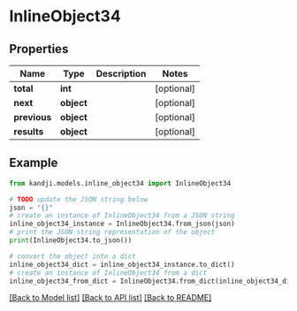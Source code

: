 # InlineObject34


## Properties

Name | Type | Description | Notes
------------ | ------------- | ------------- | -------------
**total** | **int** |  | [optional] 
**next** | **object** |  | [optional] 
**previous** | **object** |  | [optional] 
**results** | **object** |  | [optional] 

## Example

```python
from kandji.models.inline_object34 import InlineObject34

# TODO update the JSON string below
json = "{}"
# create an instance of InlineObject34 from a JSON string
inline_object34_instance = InlineObject34.from_json(json)
# print the JSON string representation of the object
print(InlineObject34.to_json())

# convert the object into a dict
inline_object34_dict = inline_object34_instance.to_dict()
# create an instance of InlineObject34 from a dict
inline_object34_from_dict = InlineObject34.from_dict(inline_object34_dict)
```
[[Back to Model list]](../README.md#documentation-for-models) [[Back to API list]](../README.md#documentation-for-api-endpoints) [[Back to README]](../README.md)


